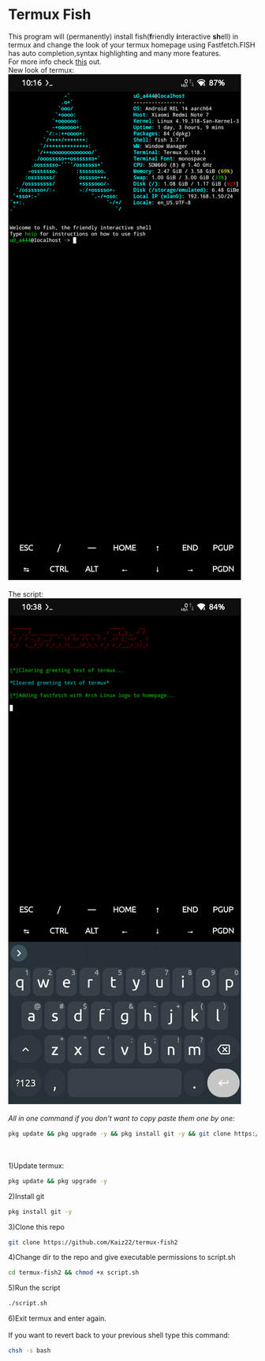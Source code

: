 # Termux Fish
This program will (permanently) install fish(<b>f</b>riendly <b>i</b>nteractive <b>sh</b>ell) in termux and change the look of your termux homepage using Fastfetch.FISH has auto completion,syntax highlighting and many more features.
<br>
For more info check <a href="https://fishshell.com" target="_blank">this</a> out.
<br>
New look of termux:
<img src="preview/Screenshot_2.png">
<br><br>
The script:
<img src="preview/Screenshot_3.png">
<br><br>
<i>All in one command if you don't want to copy paste them one by one:</i>
```bash
pkg update && pkg upgrade -y && pkg install git -y && git clone https://github.com/Kaiz22/termux-fish2 && cd termux-fish2 && chmod +x script.sh && ./script.sh
```
<br><br>
1)Update termux:
```bash
pkg update && pkg upgrade -y
```
2)Install git
```bash
pkg install git -y
```
3)Clone this repo
```bash
git clone https://github.com/Kaiz22/termux-fish2
```
4)Change dir to the repo and give executable permissions to script.sh
```bash
cd termux-fish2 && chmod +x script.sh
```
5)Run the script
```bash
./script.sh
```
6)Exit termux and enter again.
<br><br>
If you want to revert back to your previous shell type this command:<br>
```bash
chsh -s bash
```
